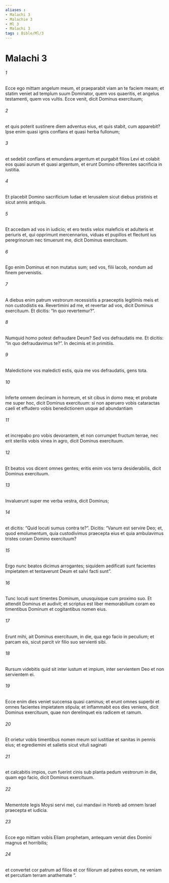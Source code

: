 ```yaml
---
aliases : 
- Malachi 3
- Malachie 3
- Ml 3
- Malachi 3
tags : Bible/Ml/3
---
```


# Malachi 3

###### 1
Ecce ego mittam angelum meum, et praeparabit viam an te faciem meam; et statim veniet ad templum suum Dominator, quem vos quaeritis, et angelus testamenti, quem vos vultis. Ecce venit, dicit Dominus exercituum; 
###### 2
et quis poterit sustinere diem adventus eius, et quis stabit, cum apparebit? Ipse enim quasi ignis conflans et quasi herba fullonum; 
###### 3
et sedebit conflans et emundans argentum et purgabit filios Levi et colabit eos quasi aurum et quasi argentum, et erunt Domino offerentes sacrificia in iustitia. 
###### 4
Et placebit Domino sacrificium Iudae et Ierusalem sicut diebus pristinis et sicut annis antiquis. 
###### 5
Et accedam ad vos in iudicio; et ero testis velox maleficis et adulteris et periuris et, qui opprimunt mercennarios, viduas et pupillos et flectunt ius peregrinorum nec timuerunt me, dicit Dominus exercituum.
###### 6
Ego enim Dominus et non mutatus sum; sed vos, filii lacob, nondum ad finem pervenistis.
###### 7
A diebus enim patrum vestrorum recessistis a praeceptis legitimis meis et non custodistis ea. Revertimini ad me, et revertar ad vos, dicit Dominus exercituum. Et dicitis: “In quo revertemur?”.
###### 8
Numquid homo potest defraudare Deum? Sed vos defraudatis me. Et dicitis: “In quo defraudavimus te?”. In decimis et in primitiis.
###### 9
Maledictione vos maledicti estis, quia me vos defraudatis, gens tota.
###### 10
Inferte omnem decimam in horreum, et sit cibus in domo mea; et probate me super hoc, dicit Dominus exercituum: si non aperuero vobis cataractas caeli et effudero vobis benedictionem usque ad abundantiam
###### 11
et increpabo pro vobis devorantem, et non corrumpet fructum terrae, nec erit sterilis vobis vinea in agro, dicit Dominus exercituum.
###### 12
Et beatos vos dicent omnes gentes; eritis enim vos terra desiderabilis, dicit Dominus exercituum.
###### 13
Invaluerunt super me verba vestra, dicit Dominus; 
###### 14
et dicitis: “Quid locuti sumus contra te?”. Dicitis: “Vanum est servire Deo; et, quod emolumentum, quia custodivimus praecepta eius et quia ambulavimus tristes coram Domino exercituum? 
###### 15
Ergo nunc beatos dicimus arrogantes; siquidem aedificati sunt facientes impietatem et tentaverunt Deum et salvi facti sunt”. 
###### 16
Tunc locuti sunt timentes Dominum, unusquisque cum proximo suo. Et attendit Dominus et audivit; et scriptus est liber memorabilium coram eo timentibus Dominum et cogitantibus nomen eius. 
###### 17
Erunt mihi, ait Dominus exercituum, in die, qua ego facio in peculium; et parcam eis, sicut parcit vir filio suo servienti sibi. 
###### 18
Rursum videbitis quid sit inter iustum et impium, inter servientem Deo et non servientem ei.
###### 19
Ecce enim dies veniet succensa quasi caminus; et erunt omnes superbi et omnes facientes impietatem stipula; et inflammabit eos dies veniens, dicit Dominus exercituum, quae non derelinquet eis radicem et ramum. 
###### 20
Et orietur vobis timentibus nomen meum sol iustitiae et sanitas in pennis eius; et egrediemini et salietis sicut vituli saginati 
###### 21
et calcabitis impios, cum fuerint cinis sub planta pedum vestrorum in die, quam ego facio, dicit Dominus exercituum.
###### 22
Mementote legis Moysi servi mei, cui mandavi in Horeb ad omnem Israel praecepta et iudicia.
###### 23
Ecce ego mittam vobis Eliam prophetam, antequam veniat dies Domini magnus et horribilis;
###### 24
et convertet cor patrum ad filios et cor filiorum ad patres eorum, ne veniam et percutiam terram anathemate ”.
